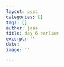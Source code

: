 ```yaml
---
layout: post
categories: []
tags: []
author: jess
title: day 6 earlier
excerpt: ''
date: 
image: ''

---
```

